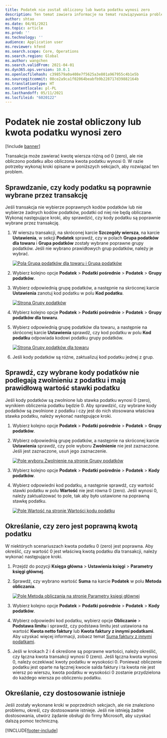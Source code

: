```yaml
---
title: Podatek nie został obliczony lub kwota podatku wynosi zero
description: Ten temat zawiera informacje na temat rozwiązywania problemów, które mogą pomóc w sytuacji, gdy kwota podatku wynosi 0 (zero) lub podatek nie został obliczony.
author: shtao
ms.date: 04/01/2021
ms.topic: article
ms.prod: ''
ms.technology: ''
audience: Application user
ms.reviewer: kfend
ms.search.scope: Core, Operations
ms.search.region: Global
ms.author: wangchen
ms.search.validFrom: 2021-04-01
ms.dyn365.ops.version: 10.0.1
ms.openlocfilehash: c398579a0a408e7f5625a3e801a967955c4b1e5b
ms.sourcegitcommit: 08ce2a9ca1f02064beabfb9b228717d39882164b
ms.translationtype: HT
ms.contentlocale: pl-PL
ms.lasthandoff: 05/11/2021
ms.locfileid: "6020122"
---
```

# <a name="tax-isnt-calculated-or-the-tax-amount-is-zero"></a>Podatek nie został obliczony lub kwota podatku wynosi zero

[!include [banner](../includes/banner.md)]

Transakcja może zawierać kwotę wiersza różną od 0 (zero), ale nie obliczono podatku albo obliczona kwota podatku wynosi 0. W razie potrzeby wykonaj kroki opisane w poniższych sekcjach, aby rozwiązać ten problem.

## <a name="verify-that-tax-codes-are-correctly-selected-by-the-transaction"></a>Sprawdzanie, czy kody podatku są poprawnie wybrane przez transakcję

Jeśli transakcja nie wybierze poprawnych kodów podatków lub nie wybierze żadnych kodów podatków, podatki od niej nie będą obliczane. Wykonaj następujące kroki, aby sprawdzić, czy kody podatku są poprawnie wybrane przez transakcję. 

1. W wierszu transakcji, na skróconej karcie **Szczegóły wiersza**, na karcie **Ustawienia**, w sekcji **Podatek** sprawdź, czy w polach **Grupa podatków dla towaru** i **Grupa podatków** zostały wybrane poprawne grupy podatków. Jeśli nie wybrano prawidłowych grup podatków, należy je wybrać.

    [![Pola Grupa podatków dla towaru i Grupa podatków](./media/tax-not-calculated-tax-amount-zero-Picture1.png)](./media/tax-not-calculated-tax-amount-zero-Picture1.png)

2. Wybierz kolejno opcje **Podatek** \> **Podatki pośrednie** \> **Podatek** \> **Grupy podatków**.
3. Wybierz odpowiednią grupę podatków, a następnie na skróconej karcie **Ustawienia** zanotuj kod podatku w polu **Kod podatku**.

    [![Strona Grupy podatków](./media/tax-not-calculated-tax-amount-zero-Picture2.png)](./media/tax-not-calculated-tax-amount-zero-Picture2.png)

4. Wybierz kolejno opcje **Podatek** \> **Podatki pośrednie** \> **Podatek** \> **Grupy podatków dla towaru**.
5. Wybierz odpowiednią grupę podatków dla towaru, a następnie na skróconej karcie **Ustawienia** sprawdź, czy kod podatku w polu **Kod podatku** odpowiada kodowi podatku grupy podatków.

    [![Strona Grupy podatków dla towaru](./media/tax-not-calculated-tax-amount-zero-Picture3.png)](./media/tax-not-calculated-tax-amount-zero-Picture3.png)

6. Jeśli kody podatków są różne, zaktualizuj kod podatku jednej z grup.

## <a name="verify-that-the-selected-tax-codes-arent-exempt-and-that-they-have-the-correct-tax-rate-value"></a>Sprawdź, czy wybrane kody podatków nie podlegają zwolnieniu z podatku i mają prawidłową wartość stawki podatku

Jeśli kody podatków są zwolnione lub stawka podatku wynosi 0 (zero), wynikiem obliczenia podatku będzie 0. Aby sprawdzić, czy wybrane kody podatków są zwolnione z podatku i czy jest do nich stosowana właściwa stawka podatku, należy wykonać następujące kroki.

1. Wybierz kolejno opcje **Podatek** \> **Podatki pośrednie** \> **Podatek** \> **Grupy podatków**.
2. Wybierz odpowiednią grupę podatków, a następnie na skróconej karcie **Ustawienia** sprawdź, czy pole wyboru **Zwolnienie** nie jest zaznaczone. Jeśli jest zaznaczone, usuń jego zaznaczenie.

    [![Pole wyboru Zwolnienie na stronie Grupy podatków](./media/tax-not-calculated-tax-amount-zero-Picture4.png)](./media/tax-not-calculated-tax-amount-zero-Picture4.png)

3. Wybierz kolejno opcje **Podatek** \> **Podatki pośrednie** \> **Podatek** \> **Kody podatków**.
4. Wybierz odpowiedni kod podatku, a następnie sprawdź, czy wartość stawki podatku w polu **Wartość** nie jest równa 0 (zero). Jeśli wynosi 0, należy zaktualizować to pole, tak aby było ustawione na poprawną stawkę podatku.

    [![Pole Wartość na stronie Wartości kodu podatku](./media/tax-not-calculated-tax-amount-zero-Picture5.png)](./media/tax-not-calculated-tax-amount-zero-Picture5.png)

## <a name="determine-whether-zero-is-the-correct-tax-amount"></a>Określanie, czy zero jest poprawną kwotą podatku

W niektórych scenariuszach kwota podatku 0 (zero) jest poprawna. Aby określić, czy wartość 0 jest właściwą kwotą podatku dla transakcji, należy wykonać następujące kroki.

1. Przejdź do pozycji **Księga główna** \> **Ustawienia księgi** \> **Parametry księgi głównej**.
2. Sprawdź, czy wybrano wartość **Suma** na karcie **Podatek** w polu **Metoda obliczania**.

    [![Pole Metoda obliczania na stronie Parametry księgi głównej](./media/tax-not-calculated-tax-amount-zero-Picture6.png)](./media/tax-not-calculated-tax-amount-zero-Picture6.png)

3. Wybierz kolejno opcje **Podatek** \> **Podatki pośrednie** \> **Podatek** \> **Kody podatków**.
4. Wybierz odpowiedni kod podatku, wybierz opcje **Obliczanie** \> **Podstawa limitu** i sprawdź, czy podstawa limitu jest ustawiona na wartość **Kwota netto faktury** lub **Kwota faktury z innymi podatkami**. Aby uzyskać więcej informacji, zobacz temat [Suma faktury z innymi podatkami](marginal-base-field.md#invoice-total-incl-other-sales-tax-amounts).
5. Jeśli w krokach 2 i 4 określone są poprawne wartości, należy określić, czy łączna kwota transakcji wynosi 0 (zero). Jeśli łączna kwota wynosi 0, należy oczekiwać kwoty podatku w wysokości 0. Ponieważ obliczenie podatku jest oparte na łącznej kwocie salda faktury i ta kwota nie jest wiersz po wierszu, kwota podatku w wysokości 0 zostanie przydzielona do każdego wiersza po obliczeniu podatku.

## <a name="determine-whether-customization-exists"></a>Określanie, czy dostosowanie istnieje

Jeśli zostały wykonane kroki w poprzednich sekcjach, ale nie znaleziono problemu, określ, czy dostosowanie istnieje. Jeśli nie istnieją żadne dostosowania, utwórz żądanie obsługi do firmy Microsoft, aby uzyskać dalszą pomoc techniczną.

[!INCLUDE[footer-include](../../includes/footer-banner.md)]
